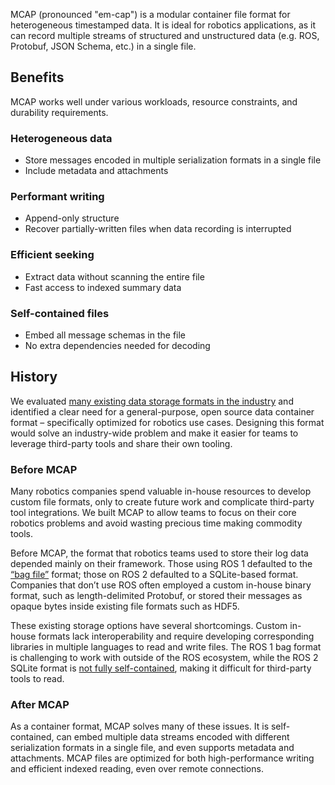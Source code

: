 MCAP (pronounced "em-cap") is a modular container file format for heterogeneous timestamped data. It is ideal for robotics applications, as it can record multiple streams of structured and unstructured data (e.g. ROS, Protobuf, JSON Schema, etc.) in a single file.

## Benefits

MCAP works well under various workloads, resource constraints, and durability requirements.

### Heterogeneous data

- Store messages encoded in multiple serialization formats in a single file
- Include metadata and attachments

### Performant writing

- Append-only structure
- Recover partially-written files when data recording is interrupted

### Efficient seeking

- Extract data without scanning the entire file
- Fast access to indexed summary data

### Self-contained files

- Embed all message schemas in the file
- No extra dependencies needed for decoding

## History

We evaluated [many existing data storage formats in the industry](https://github.com/foxglove/mcap/blob/main/docs/motivation/evaluation-of-robotics-data-recording-file-formats.md) and identified a clear need for a general-purpose, open source data container format – specifically optimized for robotics use cases. Designing this format would solve an industry-wide problem and make it easier for teams to leverage third-party tools and share their own tooling.

### Before MCAP

Many robotics companies spend valuable in-house resources to develop custom file formats, only to create future work and complicate third-party tool integrations. We built MCAP to allow teams to focus on their core robotics problems and avoid wasting precious time making commodity tools.

Before MCAP, the format that robotics teams used to store their log data depended mainly on their framework. Those using ROS 1 defaulted to the [“bag file”](http://wiki.ros.org/Bags/Format/2.0) format; those on ROS 2 defaulted to a SQLite-based format. Companies that don’t use ROS often employed a custom in-house binary format, such as length-delimited Protobuf, or stored their messages as opaque bytes inside existing file formats such as HDF5.

These existing storage options have several shortcomings. Custom in-house formats lack interoperability and require developing corresponding libraries in multiple languages to read and write files. The ROS 1 bag format is challenging to work with outside of the ROS ecosystem, while the ROS 2 SQLite format is [not fully self-contained](https://github.com/ros2/rosbag2/issues/782), making it difficult for third-party tools to read.

### After MCAP

As a container format, MCAP solves many of these issues. It is self-contained, can embed multiple data streams encoded with different serialization formats in a single file, and even supports metadata and attachments. MCAP files are optimized for both high-performance writing and efficient indexed reading, even over remote connections.
